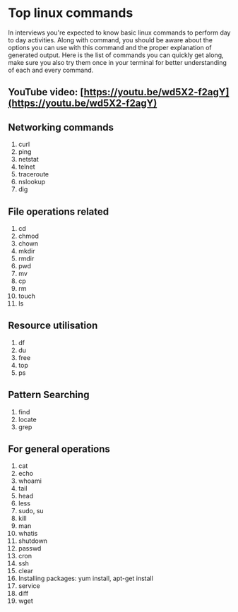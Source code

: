 # Top linux commands
In interviews you're expected to know basic linux commands to perform day to day activities. Along with command, you should be aware about the options you can use with this command and the proper explanation of generated output. Here is the list of commands you can quickly get along, make sure you also try them once in your terminal for better understanding of each and every command. 

## YouTube video: [https://youtu.be/wd5X2-f2agY](https://youtu.be/wd5X2-f2agY)

## Networking commands
1. curl
2. ping
3. netstat
4. telnet
5. traceroute
6. nslookup
7. dig

## File operations related
1. cd
2. chmod
3. chown
3. mkdir
4. rmdir
4. pwd
5. mv
6. cp
7. rm
8. touch
9. ls

## Resource utilisation
1. df
2. du
3. free
4. top
5. ps

## Pattern Searching
1. find
2. locate
3. grep

## For general operations
1. cat
2. echo
3. whoami
4. tail
5. head
6. less
7. sudo, su
8. kill
9. man
10. whatis
11. shutdown
12. passwd
13. cron
14. ssh
15. clear
16. Installing packages: yum install, apt-get install
17. service
18. diff
19. wget
